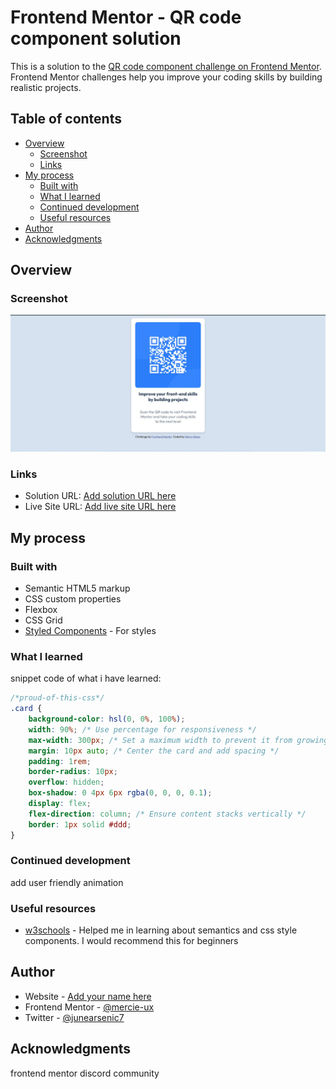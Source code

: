 # Frontend Mentor - QR code component solution

This is a solution to the [QR code component challenge on Frontend Mentor](https://www.frontendmentor.io/challenges/qr-code-component-iux_sIO_H). Frontend Mentor challenges help you improve your coding skills by building realistic projects. 

## Table of contents

- [Overview](#overview)
  - [Screenshot](#screenshot)
  - [Links](#links)
- [My process](#my-process)
  - [Built with](#built-with)
  - [What I learned](#what-i-learned)
  - [Continued development](#continued-development)
  - [Useful resources](#useful-resources)
- [Author](#author)
- [Acknowledgments](#acknowledgments)



## Overview

### Screenshot

![qr-code-component](./images/qr-code-component.jpg)



### Links

- Solution URL: [Add solution URL here](https://your-solution-url.com)
- Live Site URL: [Add live site URL here](https://your-live-site-url.com)

## My process

### Built with

- Semantic HTML5 markup
- CSS custom properties
- Flexbox
- CSS Grid
- [Styled Components](https://styled-components.com/) - For styles


### What I learned

snippet code of what i have learned:
```css
/*proud-of-this-css*/
.card {
    background-color: hsl(0, 0%, 100%);
    width: 90%; /* Use percentage for responsiveness */
    max-width: 300px; /* Set a maximum width to prevent it from growing too large */
    margin: 10px auto; /* Center the card and add spacing */
    padding: 1rem;
    border-radius: 10px;
    overflow: hidden;
    box-shadow: 0 4px 6px rgba(0, 0, 0, 0.1);
    display: flex;
    flex-direction: column; /* Ensure content stacks vertically */
    border: 1px solid #ddd;
}

```


### Continued development
add user friendly animation



### Useful resources

- [w3schools](https://www.w3schools.com/) - Helped me in learning about semantics and css style components. I would recommend this for beginners


## Author

- Website - [Add your name here](https://www.your-site.com)
- Frontend Mentor - [@mercie-ux](https://www.frontendmentor.io/profile/mercie-ux)
- Twitter - [@junearsenic7](https://www.twitter.com/junearsenic7)


## Acknowledgments

frontend mentor discord community

